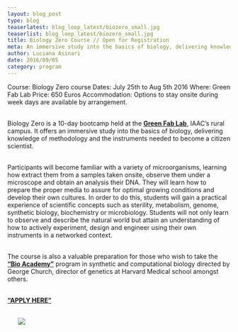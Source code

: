 ```yaml
---
layout: blog_post
type: blog
teaserlatest: blog_loop_latest/biozero_small.jpg
teaserlist: blog_loop_latest/biozero_small.jpg
title: Biology Zero Course // Open for Registration
meta: An immersive study into the basics of biology, delivering knowledge of methodology and the instruments needed to become a citizen scientist. 
author: Luciana Asinari
date: 2016/09/05
category: program
---
```




Course: Biology Zero course
Dates: July 25th to  Aug 5th 2016
Where: Green Fab Lab
Price: 650 Euros 
Accommodation: Options to stay onsite during week days are available by arrangement.
<br>
<br>

Biology Zero is a 10-day bootcamp held at the **[Green Fab Lab](http://greenfablab.org/)**, IAAC’s rural campus. It offers an immersive study into the basics of biology, delivering knowledge of methodology and the instruments needed to become a citizen scientist. 
<br>
<br>

Participants will become familiar with a variety of microorganisms, learning how extract them from a samples taken onsite, observe them under a microscope and obtain an analysis their DNA. They will learn how to prepare the proper media to assure for optimal growing conditions and develop their own cultures. In order to do this, students will gain a practical experience of scientific concepts such as sterility, metabolism, genome, synthetic biology, biochemistry or microbiology. Students will not only learn to observe and describe the natural world but attain an understanding of how to actively experiment, design and engineer using their own instruments in a networked context. 
<br>
<br>

The course is also a valuable preparation for those who wish to take the **[“Bio Academy”](http://bio.academany.org/)** program in synthetic and computational biology directed by George Church, director of genetics at Harvard Medical school amongst others. 
<br>
<br>

**[“APPLY HERE”](http://fabacademy.org/machform/view.php?id=18871)**
<br>
<br>

<ul><img src= "http://www.fablabbcn.org/img/blog/blog_loop_latest/biozero_web.jpg" align="middle"> </img></ul>

